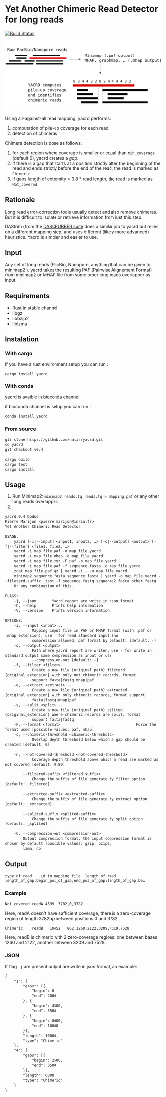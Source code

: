 # Yet Another Chimeric Read Detector for long reads

[![Build Status](https://travis-ci.org/natir/yacrd.svg?branch=master)](https://travis-ci.org/natir/yacrd)

![yacrd pipeline presentation](image/pipeline.svg)

Using all-against-all read mapping, yacrd performs:

1. computation of pile-up coverage for each read
2. detection of chimeras

Chimera detection is done as follows:

1. for each region where coverage is smaller or equal than `min_coverage` (default 0), yacrd creates a _gap_.
2. if there is a gap that starts at a position strictly after the beginning of the read and ends strictly before the end of the read, the read is marked as `Chimeric`
3. if gaps length of extremity > 0.8 * read length, the read is marked as `Not_covered`

## Rationale

Long read error-correction tools usually detect and also remove chimeras. But it is difficult to isolate or retrieve information from just this step.

DAStrim (from the [DASCRUBBER suite](https://github.com/thegenemyers/DASCRUBBER) does a similar job to yacrd but relies on a different mapping step, and uses different (likely more advanced) heuristics. Yacrd is simpler and easier to use.

## Input

Any set of long reads (PacBio, Nanopore, anything that can be given to [minimap2](https://github.com/lh3/minimap2) ).
yacrd takes the resulting PAF (Pairwise Alignement Format) from minimap2 or MHAP file from some other long reads overlapper as input.

## Requirements

- [Rust](https://www.rust-lang.org/) in stable channel
- libgz
- libbzip2
- liblzma

## Instalation

### With cargo

If you have a rust environment setup you can run :

```
cargo install yacrd
```

### With conda

yacrd is avaible in [bioconda channel](https://bioconda.github.io/)

if bioconda channel is setup you can run :

```
conda install yacrd
```

### From source

```
git clone https://github.com/natir/yacrd.git
cd yacrd
git checkout v0.4

cargo build
cargo test
cargo install
```

## Usage

1) Run Minimap2: `minimap2 reads.fq reads.fq > mapping.paf` or any other long reads overlapper.
2)

```
yacrd 0.4 Doduo
Pierre Marijon <pierre.marijon@inria.fr>
Yet Another Chimeric Read Detector

USAGE:
    yacrd [-i|--input] <input1, input2, …> [-o|--output] <output> [-f|--filter] <file1, file2, …>
	yacrd -i map_file.paf -o map_file.yacrd
	yacrd -i map_file.mhap -o map_file.yacrd
	yacrd -i map_file.xyz -F paf -o map_file.yacrd
	yacrd -i map_file.paf -f sequence.fasta -o map_file.yacrd
	zcat map_file.paf.gz | yacrd -i - -o map_file.yacrd
	minimap2 sequence.fasta sequence.fasta | yacrd -o map_file.yacrd --fileterd-suffix _test -f sequence.fastq sequence2.fasta other.fastq
	Or any combination of this.

FLAGS:
    -j, --json	     Yacrd report are write in json format
    -h, --help       Prints help information
    -V, --version    Prints version information

OPTIONS:
    -i, --input <input>...
            Mapping input file in PAF or MHAP format (with .paf or .mhap extension), use - for read standard input (no
            compression allowed, paf format by default) [default: -]
    -o, --output <output>
            Path where yacrd report are writen, use - for write in standard output same compression as input or use
            --compression-out [default: -]
    -f, --filter <filter>...
            Create a new file {original_path}_fileterd.{original_extension} with only not chimeric records, format
            support fasta|fastq|mhap|paf
    -e, --extract <extract>...
            Create a new file {original_path}_extracted.{original_extension} with only chimeric records, format support
            fasta|fastq|mhap|paf
    -s, --split <split>...
            Create a new file {original_path}_splited.{original_extension} where chimeric records are split, format
            support fasta|fastq
    -F, --format <format>                                  Force the format used [possible values: paf, mhap]
    -c, --chimeric-threshold <chimeric-threshold>
            Overlap depth threshold below which a gap should be created [default: 0]

    -n, --not-covered-threshold <not-covered-threshold>
            Coverage depth threshold above which a read are marked as not covered [default: 0.80]

        --filtered-suffix <filtered-suffix>
            Change the suffix of file generate by filter option [default: _filtered]

        --extracted-suffix <extracted-suffix>
            Change the suffix of file generate by extract option [default: _extracted]

        --splited-suffix <splited-suffix>
            Change the suffix of file generate by split option [default: _splited]

    -C, --compression-out <compression-out>
	    Output compression format, the input compression format is chosen by default [possible values: gzip, bzip2,
	    lzma, no]
```

## Output

```
type_of_read	id_in_mapping_file  length_of_read  length_of_gap,begin_pos_of_gap,end_pos_of_gap;length_of_gap,be…
```

### Example

```
Not_covered readA 4599	3782,0,3782
```

Here, readA doesn't have sufficient coverage, there is a zero-coverage region of length 3782bp between positions 0 and 3782.

```
Chimeric    readB   10452   862,1260,2122;3209,4319,7528
```

Here, readB is chimeric with 2 zero-coverage regions: one between bases 1260 and 2122, another between 3209 and 7528.

### JSON

If flag `-j` are present output are write in json format, an example:

```
{
	"1": {
		"gaps": [{
			"begin": 0,
			"end": 2000
		}, {
			"begin": 4500,
			"end": 5500
		}, {
			"begin": 8000,
			"end": 10000
		}],
		"length": 10000,
		"type": "Chimeric"
	},
	"4": {
		"gaps": [{
			"begin": 2500,
			"end": 3500
		}],
		"length": 6000,
		"type": "Chimeric"
	}
}
```
